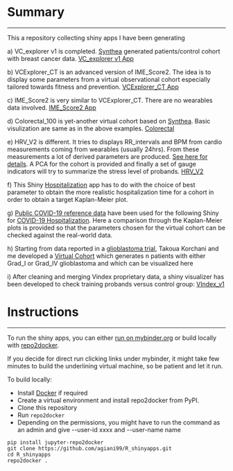 # Summary
---------

This a repository collecting shiny apps I have been generating

a) VC_explorer v1 is completed. [Synthea](https://github.com/synthetichealth/synthea) generated patients/control cohort with breast cancer data. [VC_explorer v1 App](https://mybinder.org/v2/gh/agiani99/R_shinyapps/master?urlpath=shiny/VC_explorer_v1/)

b) VCExplorer_CT is an advanced version of IME_Score2. The idea is to display some parameters from a virtual observational cohort especially tailored towards fitness and prevention. [VCExplorer_CT App](https://mybinder.org/v2/gh/agiani99/R_shinyapps/master?urlpath=shiny/VCExplorer_CT/)

c) IME_Score2 is very similar to VCExplorer_CT. There are no wearables data involved. [IME_Score2 App](https://mybinder.org/v2/gh/agiani99/R_shinyapps/master?urlpath=shiny/IME_score2/)

d) Colorectal_100 is yet-another virtual cohort based on [Synthea](https://github.com/synthetichealth/synthea). Basic visulization are same as in the above examples. [Colorectal](https://mybinder.org/v2/gh/agiani99/R_shinyapps/master?urlpath=shiny/colorectal_100/colorectal_100_app/)

e) HRV_V2 is different. It tries to displays RR_intervals and BPM from cardio measurements coming from wearables (usually 24hrs). From these measurements a lot of derived parameters are produced. [See here for details](https://github.com/Aura-healthcare/hrvanalysis). A PCA for the cohort is provided and finally a set of gauge indicators will try to summarize the stress level of probands. [HRV_V2](https://mybinder.org/v2/gh/agiani99/R_shinyapps/master?urlpath=shiny/HRV_V2/)

f) This Shiny [Hospitalization](https://mybinder.org/v2/gh/agiani99/R_shinyapps/master?urlpath=shiny/Hospitalization_param/) app has to do with the choice of best parameter to obtain the more realistic hospitalization time for a cohort in order to obtain a target Kaplan-Meier plot.

g) [Public COVID-19 reference data](https://github.com/HAIRLAB/Pre_Surv_COVID_19/tree/master/data) have been used for the following Shiny for [COVID-19 Hospitalization](https://mybinder.org/v2/gh/agiani99/R_shinyapps/master?urlpath=shiny/COVID19_Hospitalization/). Here a comparison through the Kaplan-Meier plots is provided so that the parameters chosen for the virtual cohort can be checked against the real-world data.

h) Starting from data reported in a [glioblastoma trial](https://pubmed.ncbi.nlm.nih.gov/28861666/), Takoua Korchani and me developed a [Virtual Cohort](https://mybinder.org/v2/gh/agiani99/R_shinyapps/master?urlpath=shiny/Glioblastoma_1_4_v1/) which generates n patients with either Grad_I or Grad_IV glioblastoma and which can be visualized here

i) After cleaning and merging Vindex proprietary data, a shiny visualizer has been developed to check training probands versus control group: [VIndex_v1](https://mybinder.org/v2/gh/agiani99/R_shinyapps/master?urlpath=shiny/Vindex_App_v1/APP_long/)

# Instructions
--------------

To run the shiny apps, you can either [run on mybinder.org](https://mybinder.org/v2/gh/agiani99/R_shinyapps/) or build locally with [repo2docker](https://repo2docker.readthedocs.io/).

If you decide for direct run clicking links under mybinder, it might take few minutes to build the underlining virtual machine, so be patient and let it run.

To build locally:

 * Install [Docker](https://www.docker.com/) if required
 * Create a virtual environment and install repo2docker from PyPI.
 * Clone this repository
 * Run ``repo2docker``
 * Depending on the permissions, you might have to run the command as an admin and give --user-id xxxx and --user-name name 

```
pip install jupyter-repo2docker
git clone https://github.com/agiani99/R_shinyapps.git
cd R_shinyapps
repo2docker .
```
